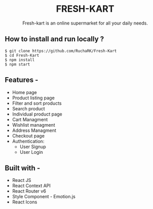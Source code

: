 <div align="center">
  
  
# FRESH-KART
  Fresh-kart is an online supermarket for all your daily needs.
</div>

## **How to install and run locally ?**

```
$ git clone https://github.com/RuchaRK/Fresh-Kart
$ cd Fresh-Kart
$ npm install
$ npm start
```

## **Features -**

- Home page
- Product listing page
- Filter and sort products
- Search product
- Individual product page
- Cart Managment
- Wishlist managment
- Address Managment
- Checkout page
- Authentication:
  - User Signup
  - User Login

## **Built with -**

- React JS
- React Context API
- React Router v6
- Style Component - Emotion.js
- React Icons

